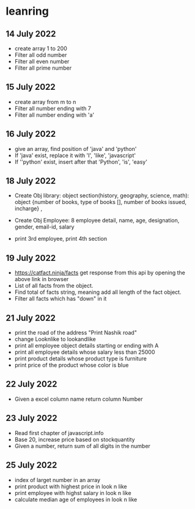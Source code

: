 # leanring

## 14 July 2022

- create array 1 to 200
- Filter all odd number
- Filter all even number
- Filter all prime number

## 15 July 2022

- create array from m to n
- Filter all number ending with 7
- Filter all number ending with 'a'

## 16 July 2022
- give an array, find position of 'java' and 'python'
- If 'java' exist, replace it with 'I', 'like', 'javascript'
- If ''python' exist, insert after that 'Python', 'is', 'easy'

## 18 July 2022
- Create Obj library: object section(history, geography, science, math): object {number of books, type of books [], number of books issued, incharge} , 

- Create Obj Employee: 8 employee detail, name, age, designation, gender, email-id, salary

- print 3rd employee, print 4th section

## 19 July 2022
- https://catfact.ninja/facts get response from this api by opening the above link in browser
- List of all facts from the object.
- Find total of facts string, meaning add all length of the fact object.
- Filter all facts which has "down" in it

## 21 July 2022
-  print the road of the address "Print Nashik road"
-  change Looknlike to lookandlike
- print all employee object details starting or ending with A
- print all employee details whose salary less than 25000
- print product details whose product type is furniture
- print price of the product whose color is blue

## 22 July 2022
- Given a excel column name return column Number

## 23 July 2022
- Read first chapter of javascript.info
- Base 20, increase price based on stockquantity
- Given a number, return sum of all digits in the number

## 25 July 2022
- index of larget number in an array
- print product with highest price in look n like
- print employee with highst salary in look n like
- calculate median age of employees in look n like